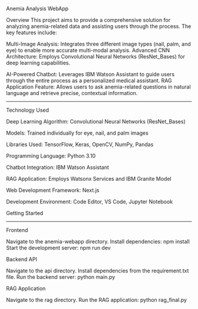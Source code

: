 Anemia Analysis WebApp

Overview
This project aims to provide a comprehensive solution for analyzing anemia-related data and assisting users through the process. The key features include:

MuIti-Image Analysis: Integrates three different image types (nail, palm, and eye) to enable more accurate multi-modal analysis.
Advanced CNN Architecture: Employs Convolutional Neural Networks (ResNet_Bases) for deep learning capabilities.

AI-Powered Chatbot: Leverages IBM Watson Assistant to guide users through the entire process as a personalized medical assistant.
RAG Application Feature: Allows users to ask anemia-related questions in natural language and retrieve precise, contextual information.

-----------------------------------------------------------------------

Technology Used

Deep Learning Algorithm: Convolutional Neural Networks (ResNet_Bases)

Models: Trained individually for eye, nail, and palm images

Libraries Used: TensorFlow, Keras, OpenCV, NumPy, Pandas

Programming Language: Python 3.10

Chatbot Integration: IBM Watson Assistant

RAG Application: Employs Watsonx Services and IBM Granite Model

Web Development Framework: Next.js

Development Environment: Code Editor, VS Code, Jupyter Notebook

Getting Started 

---------------------------------------------------------------------------------

Frontend

Navigate to the anemia-webapp directory.
Install dependencies: npm install
Start the development server: npm run dev

Backend API

Navigate to the api directory.
Install dependencies from the requirement.txt file.
Run the backend server: python main.py

RAG Application

Navigate to the rag directory.
Run the RAG application: python rag_final.py

